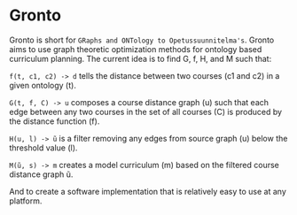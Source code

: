 # Gronto

Gronto is short for `GRaphs and ONTology to Opetussuunnitelma's`. Gronto aims to
use graph theoretic optimization methods for ontology based curriculum planning.
The current idea is to find G, f, H, and M such that:

`f(t, c1, c2) -> d` tells the distance between two courses (c1 and c2) in a given
ontology (t).

`G(t, f, C) -> u` composes a course distance graph (u) such that each edge
between any two courses in the set of all courses (C) is produced by the distance
function (f).

`H(u, l) -> ũ` is a filter removing any edges from source graph (u) below the
threshold value (l).

`M(ũ, s) -> m` creates a model curriculum (m) based on the filtered course
distance graph ũ.

And to create a software implementation that is relatively easy to use at any
platform.
